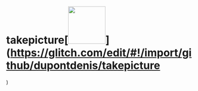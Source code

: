 # takepicture[<img src="https://cdn.gomix.com/2bdfb3f8-05ef-4035-a06e-2043962a3a13%2Fremix-button.svg" width="100px" />](https://glitch.com/edit/#!/import/github/dupontdenis/takepicture
)
